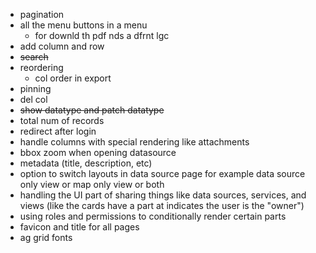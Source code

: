 - pagination
- all the menu buttons in a menu
  - for downld th pdf nds a dfrnt lgc
- add column and row
- ~~search~~
- reordering
  - col order in export
- pinning
- del col
- ~~show datatype and patch datatype~~
- total num of records
- redirect after login
- handle columns with special rendering like attachments
- bbox zoom when opening datasource
- metadata (title, description, etc)
- option to switch layouts in data source page for example data source only view or map only view or both
- handling the UI part of sharing things like data sources, services, and views (like the cards have a part at indicates the user is the "owner")
- using roles and permissions to conditionally render certain parts
- favicon and title for all pages
- ag grid fonts
